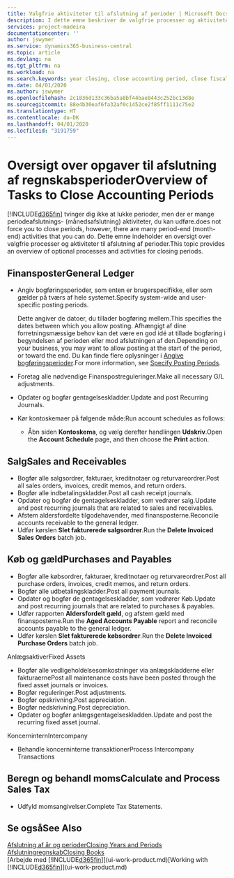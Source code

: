 ```yaml
---
title: Valgfrie aktiviteter til afslutning af perioder | Microsoft Docs
description: I dette emne beskriver de valgfrie processer og aktiviteter til afslutning af regnskabsperioder i Business Central.
services: project-madeira
documentationcenter: ''
author: jswymer
ms.service: dynamics365-business-central
ms.topic: article
ms.devlang: na
ms.tgt_pltfrm: na
ms.workload: na
ms.search.keywords: year closing, close accounting period, close fiscal year, aging, creditor payments, vendor payments
ms.date: 04/01/2020
ms.author: jswymer
ms.openlocfilehash: 2c1836d133c36ba5a8bf44bae0443c252bc13d8e
ms.sourcegitcommit: 88e4b30eaf6fa32af0c1452ce2f85ff1111c75e2
ms.translationtype: HT
ms.contentlocale: da-DK
ms.lasthandoff: 04/01/2020
ms.locfileid: "3191759"
---
```

# <a name="overview-of-tasks-to-close-accounting-periods"></a><span data-ttu-id="6904b-103">Oversigt over opgaver til afslutning af regnskabsperioder</span><span class="sxs-lookup"><span data-stu-id="6904b-103">Overview of Tasks to Close Accounting Periods</span></span>
[!INCLUDE[d365fin](includes/d365fin_md.md)] <span data-ttu-id="6904b-104">tvinger dig ikke at lukke perioder, men der er mange periodeafslutnings- (månedsafslutning) aktiviteter, du kan udføre.</span><span class="sxs-lookup"><span data-stu-id="6904b-104">does not force you to close periods, however, there are many period-end (month-end) activities that you can do.</span></span> <span data-ttu-id="6904b-105">Dette emne indeholder en oversigt over valgfrie processer og aktiviteter til afslutning af perioder.</span><span class="sxs-lookup"><span data-stu-id="6904b-105">This topic provides an overview of optional processes and activities for closing periods.</span></span>  

## <a name="general-ledger"></a><span data-ttu-id="6904b-106">Finansposter</span><span class="sxs-lookup"><span data-stu-id="6904b-106">General Ledger</span></span>
* <span data-ttu-id="6904b-107">Angiv bogføringsperioder, som enten er brugerspecifikke, eller som gælder på tværs af hele systemet.</span><span class="sxs-lookup"><span data-stu-id="6904b-107">Specify system-wide and user-specific posting periods.</span></span>  

    <span data-ttu-id="6904b-108">Dette angiver de datoer, du tillader bogføring mellem.</span><span class="sxs-lookup"><span data-stu-id="6904b-108">This specifies the dates between which you allow posting.</span></span> <span data-ttu-id="6904b-109">Afhængigt af dine forretningsmæssige behov kan det være en god idé at tillade bogføring i begyndelsen af perioden eller mod afslutningen af den.</span><span class="sxs-lookup"><span data-stu-id="6904b-109">Depending on your business, you may want to allow posting at the start of the period, or toward the end.</span></span> <span data-ttu-id="6904b-110">Du kan finde flere oplysninger i [Angive bogføringsperioder](finance-how-specify-posting-periods.md).</span><span class="sxs-lookup"><span data-stu-id="6904b-110">For more information, see [Specify Posting Periods](finance-how-specify-posting-periods.md).</span></span>  
* <span data-ttu-id="6904b-111">Foretag alle nødvendige Finanspostreguleringer.</span><span class="sxs-lookup"><span data-stu-id="6904b-111">Make all necessary G/L adjustments.</span></span>  
* <span data-ttu-id="6904b-112">Opdater og bogfør gentagelseskladder.</span><span class="sxs-lookup"><span data-stu-id="6904b-112">Update and post Recurring Journals.</span></span>  
  <!--* Process Consolidations-->
* <span data-ttu-id="6904b-113">Kør kontoskemaer på følgende måde:</span><span class="sxs-lookup"><span data-stu-id="6904b-113">Run account schedules as follows:</span></span>  
  * <span data-ttu-id="6904b-114">Åbn siden **Kontoskema**, og vælg derefter handlingen **Udskriv**.</span><span class="sxs-lookup"><span data-stu-id="6904b-114">Open the **Account Schedule** page, and then choose the **Print** action.</span></span>  

## <a name="sales-and-receivables"></a><span data-ttu-id="6904b-115">Salg</span><span class="sxs-lookup"><span data-stu-id="6904b-115">Sales and Receivables</span></span>
* <span data-ttu-id="6904b-116">Bogfør alle salgsordrer, fakturaer, kreditnotaer og returvareordrer.</span><span class="sxs-lookup"><span data-stu-id="6904b-116">Post all sales orders, invoices, credit memos, and return orders.</span></span>  
* <span data-ttu-id="6904b-117">Bogfør alle indbetalingskladder.</span><span class="sxs-lookup"><span data-stu-id="6904b-117">Post all cash receipt journals.</span></span>  
* <span data-ttu-id="6904b-118">Opdater og bogfør de gentagelseskladder, som vedrører salg.</span><span class="sxs-lookup"><span data-stu-id="6904b-118">Update and post recurring journals that are related to sales and receivables.</span></span>  
* <span data-ttu-id="6904b-119">Afstem aldersfordelte tilgodehavender, med finansposterne.</span><span class="sxs-lookup"><span data-stu-id="6904b-119">Reconcile accounts receivable to the general ledger.</span></span>  
* <span data-ttu-id="6904b-120">Udfør kørslen **Slet fakturerede salgsordrer**.</span><span class="sxs-lookup"><span data-stu-id="6904b-120">Run the **Delete Invoiced Sales Orders** batch job.</span></span>  

## <a name="purchases-and-payables"></a><span data-ttu-id="6904b-121">Køb og gæld</span><span class="sxs-lookup"><span data-stu-id="6904b-121">Purchases and Payables</span></span>
* <span data-ttu-id="6904b-122">Bogfør alle købsordrer, fakturaer, kreditnotaer og returvareordrer.</span><span class="sxs-lookup"><span data-stu-id="6904b-122">Post all purchase orders, invoices, credit memos, and return orders.</span></span>  
* <span data-ttu-id="6904b-123">Bogfør alle udbetalingskladder.</span><span class="sxs-lookup"><span data-stu-id="6904b-123">Post all payment journals.</span></span>  
* <span data-ttu-id="6904b-124">Opdater og bogfør de gentagelseskladder, som vedrører Køb.</span><span class="sxs-lookup"><span data-stu-id="6904b-124">Update and post recurring journals that are related to purchases & payables.</span></span>  
* <span data-ttu-id="6904b-125">Udfør rapporten **Aldersfordelt gæld**, og afstem gæld med finansposterne.</span><span class="sxs-lookup"><span data-stu-id="6904b-125">Run the **Aged Accounts Payable** report and reconcile accounts payable to the general ledger.</span></span>  
* <span data-ttu-id="6904b-126">Udfør kørslen **Slet fakturerede købsordrer**.</span><span class="sxs-lookup"><span data-stu-id="6904b-126">Run the **Delete Invoiced Purchase Orders** batch job.</span></span>  

<span data-ttu-id="6904b-127">Anlægsaktiver</span><span class="sxs-lookup"><span data-stu-id="6904b-127">Fixed Assets</span></span>
* <span data-ttu-id="6904b-128">Bogfør alle vedligeholdelsesomkostninger via anlægskladderne eller fakturaerne</span><span class="sxs-lookup"><span data-stu-id="6904b-128">Post all maintenance costs have been posted through the fixed asset journals or invoices.</span></span>
* <span data-ttu-id="6904b-129">Bogfør reguleringer.</span><span class="sxs-lookup"><span data-stu-id="6904b-129">Post adjustments.</span></span>
* <span data-ttu-id="6904b-130">Bogfør opskrivning.</span><span class="sxs-lookup"><span data-stu-id="6904b-130">Post appreciation.</span></span>
* <span data-ttu-id="6904b-131">Bogfør nedskrivning.</span><span class="sxs-lookup"><span data-stu-id="6904b-131">Post depreciation.</span></span>
* <span data-ttu-id="6904b-132">Opdater og bogfør anlægsgentagelseskladden.</span><span class="sxs-lookup"><span data-stu-id="6904b-132">Update and post the recurring fixed asset journal.</span></span>

<span data-ttu-id="6904b-133">Koncernintern</span><span class="sxs-lookup"><span data-stu-id="6904b-133">Intercompany</span></span>
* <span data-ttu-id="6904b-134">Behandle koncerninterne transaktioner</span><span class="sxs-lookup"><span data-stu-id="6904b-134">Process Intercompany Transactions</span></span>

## <a name="calculate-and-process-sales-tax"></a><span data-ttu-id="6904b-135">Beregn og behandl moms</span><span class="sxs-lookup"><span data-stu-id="6904b-135">Calculate and Process Sales Tax</span></span>
* <span data-ttu-id="6904b-136">Udfyld momsangivelser.</span><span class="sxs-lookup"><span data-stu-id="6904b-136">Complete Tax Statements.</span></span>  

## <a name="see-also"></a><span data-ttu-id="6904b-137">Se også</span><span class="sxs-lookup"><span data-stu-id="6904b-137">See Also</span></span>
[<span data-ttu-id="6904b-138">Afslutning af år og perioder</span><span class="sxs-lookup"><span data-stu-id="6904b-138">Closing Years and Periods</span></span>](year-close-years-periods.md)  
[<span data-ttu-id="6904b-139">Afslutningregnskab</span><span class="sxs-lookup"><span data-stu-id="6904b-139">Closing Books</span></span>](year-close-books.md)  
<span data-ttu-id="6904b-140">[Arbejde med [!INCLUDE[d365fin](includes/d365fin_md.md)]](ui-work-product.md)</span><span class="sxs-lookup"><span data-stu-id="6904b-140">[Working with [!INCLUDE[d365fin](includes/d365fin_md.md)]](ui-work-product.md)</span></span>
